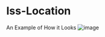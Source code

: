 # Iss-Location
An Example of How it Looks
![image](https://user-images.githubusercontent.com/83366051/166492065-73b16217-7053-4572-89da-45c066f63c9c.png)
